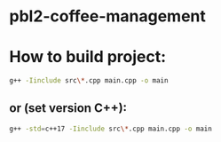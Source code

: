 # pbl2-coffee-management

# How to build project:
```bash 
g++ -Iinclude src\*.cpp main.cpp -o main
```
## or (set version C++):
```bash
g++ -std=c++17 -Iinclude src\*.cpp main.cpp -o main
```